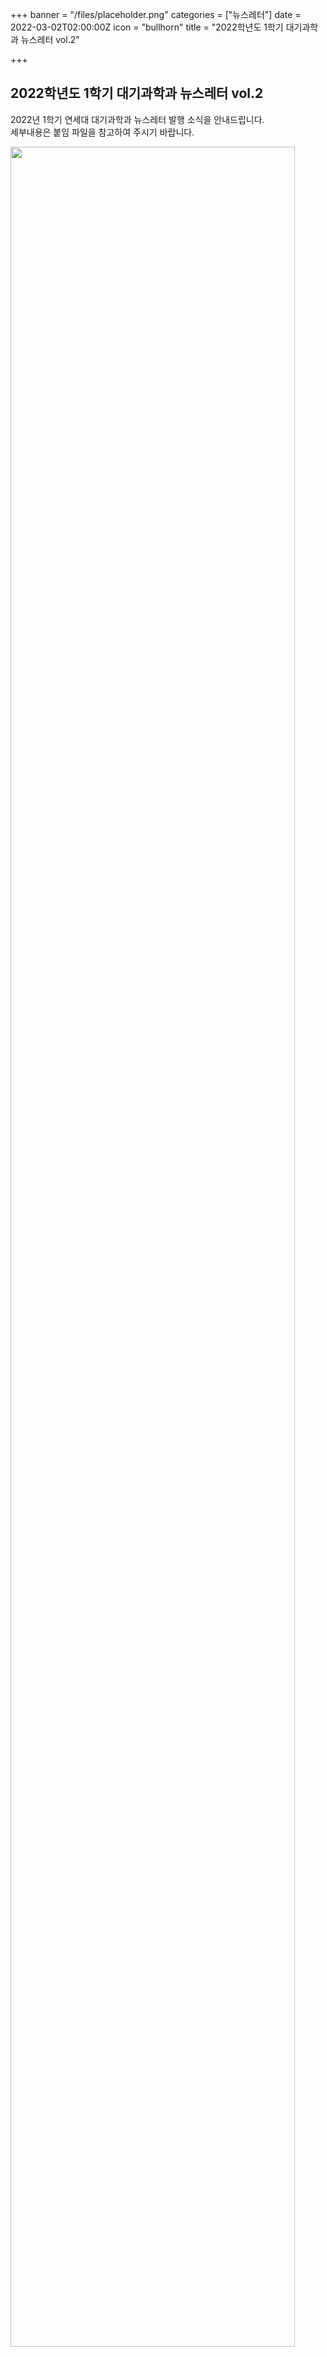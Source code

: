 +++
banner = "/files/placeholder.png"
categories = ["뉴스레터"]
date = 2022-03-02T02:00:00Z
icon = "bullhorn"
title = "2022학년도 1학기 대기과학과 뉴스레터 vol.2"

+++
## **2022학년도 1학기 대기과학과 뉴스레터 vol.2**

2022년 1학기 연세대 대기과학과 뉴스레터 발행 소식을 안내드립니다.  
세부내용은 붙임 파일을 참고하여 주시기 바랍니다.

<img src="/files/2022-1-vol2_newsletter.png" width="95%"/>

<br><br>

붙임.[**2022학년도 1학기 대기과학과 뉴스레터 vol2**](/files/2022-1-vol2_newsletter.pdf)